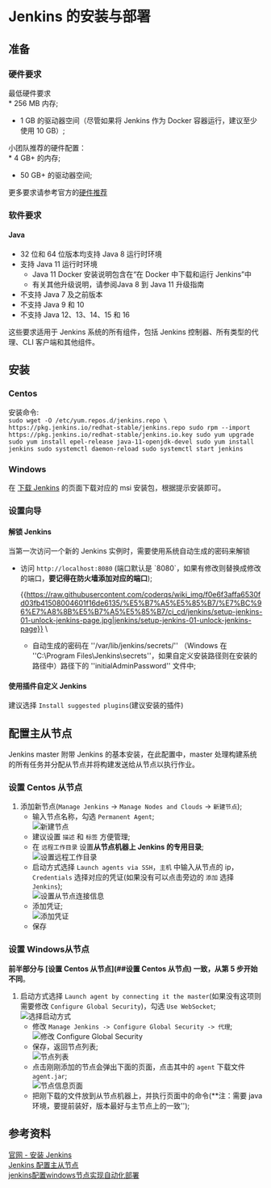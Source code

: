 # Jenkins 的安装与部署

## 准备

### 硬件要求

最低硬件要求  
\* 256 MB 内存;

-   1 GB 的驱动器空间（尽管如果将 Jenkins 作为 Docker
    容器运行，建议至少使用 10 GB）;

小团队推荐的硬件配置：  
\* 4 GB+ 的内存;

-   50 GB+ 的驱动器空间;

更多要求请参考官方的[硬件推荐](https://www.jenkins.io/doc/book/scaling/hardware-recommendations/)  

### 软件要求

#### Java

-   32 位和 64 位版本均支持 Java 8 运行时环境
-   支持 Java 11 运行时环境
    -   Java 11 Docker 安装说明包含在“在 Docker 中下载和运行 Jenkins”中
    -   有关其他升级说明，请参阅Java 8 到 Java 11 升级指南
-   不支持 Java 7 及之前版本
-   不支持 Java 9 和 10
-   不支持 Java 12、13、14、15 和 16

这些要求适用于 Jenkins 系统的所有组件，包括 Jenkins
控制器、所有类型的代理、CLI 客户端和其他组件。  

## 安装

### Centos

安装命令:  
`sudo wget -O /etc/yum.repos.d/jenkins.repo \
    https://pkg.jenkins.io/redhat-stable/jenkins.repo
sudo rpm --import https://pkg.jenkins.io/redhat-stable/jenkins.io.key
sudo yum upgrade
sudo yum install epel-release java-11-openjdk-devel
sudo yum install jenkins
sudo systemctl daemon-reload
sudo systemctl start jenkins
`

### Windows

在 [下载 Jenkins](https://www.jenkins.io/download/#downloading-jenkins)
的页面下载对应的 msi 安装包，根据提示安装即可。

### 设置向导

#### 解锁 Jenkins

当第一次访问一个新的 Jenkins 实例时，需要使用系统自动生成的密码来解锁  
- 访问 `http://localhost:8080` (端口默认是
\`8080\`，如果有修改则替换成修改的端口，**要记得在防火墙添加对应的端口**);

    {{https://raw.githubusercontent.com/coderqs/wiki_img/f0e6f3affa6530fd03fb41508004601f16de6135/%E5%B7%A5%E5%85%B7/%E7%BC%96%E7%A8%8B%E5%B7%A5%E5%85%B7/ci_cd/jenkins/setup-jenkins-01-unlock-jenkins-page.jpg|jenkins/setup-jenkins-01-unlock-jenkins-page}} \\
    - 自动生成的密码在 ''/var/lib/jenkins/secrets/'' （Windows 在 ''C:\Program Files\Jenkins\secrets\''，如果自定义安装路径则在安装的路径中）路径下的 ''initialAdminPassword'' 文件中; 

#### 使用插件自定义 Jenkins

建议选择 `Install suggested plugins`(建议安装的插件)

## 配置主从节点

Jenkins master 附带 Jenkins 的基本安装，在此配置中，master
处理构建系统的所有任务并分配从节点并将构建发送给从节点以执行作业。

### 设置 Centos 从节点

1.  添加新节点(`Manage Jenkins` -\> `Manage Nodes and Clouds` -\>
    `新建节点`);  
    - 输入节点名称，勾选 `Permanent Agent`;  
    ![新建节点](https://raw.githubusercontent.com/coderqs/wiki_img/master/%E5%B7%A5%E5%85%B7/%E7%BC%96%E7%A8%8B%E5%B7%A5%E5%85%B7/ci_cd/jenkins/Jenkins%E7%9A%84%E5%AE%89%E8%A3%85%E4%B8%8E%E9%83%A8%E7%BD%B2_%E6%96%B0%E5%BB%BA%E8%8A%82%E7%82%B9.PNG)  
    - 建议设置 `描述` 和 `标签` 方便管理;  
    - 在 `远程工作目录` 设置**从节点机器上 Jenkins 的专用目录**;  
    ![设置远程工作目录](https://raw.githubusercontent.com/coderqs/wiki_img/master/%E5%B7%A5%E5%85%B7/%E7%BC%96%E7%A8%8B%E5%B7%A5%E5%85%B7/ci_cd/jenkins/Jenkins%E7%9A%84%E5%AE%89%E8%A3%85%E4%B8%8E%E9%83%A8%E7%BD%B2_%E6%96%B0%E5%BB%BA%E8%8A%82%E7%82%B9%E8%AE%BE%E7%BD%AE_01.PNG)  
    - 启动方式选择 `Launch agents via SSH`，`主机` 中输入从节点的
    ip，`Credentials` 选择对应的凭证(如果没有可以点击旁边的 `添加` 选择
    `Jenkins`);  
    ![设置从节点连接信息](https://raw.githubusercontent.com/coderqs/wiki_img/master/%E5%B7%A5%E5%85%B7/%E7%BC%96%E7%A8%8B%E5%B7%A5%E5%85%B7/ci_cd/jenkins/Jenkins%E7%9A%84%E5%AE%89%E8%A3%85%E4%B8%8E%E9%83%A8%E7%BD%B2_%E6%96%B0%E5%BB%BA%E8%8A%82%E7%82%B9%E8%AE%BE%E7%BD%AE_02.PNG)  
    - 添加凭证;  
    ![添加凭证](https://raw.githubusercontent.com/coderqs/wiki_img/master/%E5%B7%A5%E5%85%B7/%E7%BC%96%E7%A8%8B%E5%B7%A5%E5%85%B7/ci_cd/jenkins/Jenkins%E7%9A%84%E5%AE%89%E8%A3%85%E4%B8%8E%E9%83%A8%E7%BD%B2_%E6%B7%BB%E5%8A%A0%E5%87%AD%E8%AF%81.PNG)  
    - 保存

### 设置 Windows从节点

**前半部分与 [设置 Centos 从节点](##设置 Centos 从节点) 一致，从第 5
步开始不同**。  

1.  启动方式选择
    `Launch agent by connecting it the master`(如果没有这项则需要修改
    `Configure Global Security`)，勾选 `Use WebSocket`;  
    ![选择启动方式](https://raw.githubusercontent.com/coderqs/wiki_img/master/%E5%B7%A5%E5%85%B7/%E7%BC%96%E7%A8%8B%E5%B7%A5%E5%85%B7/ci_cd/jenkins/Jenkins%E7%9A%84%E5%AE%89%E8%A3%85%E4%B8%8E%E9%83%A8%E7%BD%B2_%E6%96%B0%E5%BB%BAwindows%E8%8A%82%E7%82%B9%E8%AE%BE%E7%BD%AE_01.PNG)  
    - 修改 `Manage Jenkins -> Configure Global Security -> 代理`;  
    ![修改 Configure Global
    Security](https://raw.githubusercontent.com/coderqs/wiki_img/master/%E5%B7%A5%E5%85%B7/%E7%BC%96%E7%A8%8B%E5%B7%A5%E5%85%B7/ci_cd/jenkins/Jenkins%E7%9A%84%E5%AE%89%E8%A3%85%E4%B8%8E%E9%83%A8%E7%BD%B2_%E6%96%B0%E5%BB%BAwindows%E8%8A%82%E7%82%B9%E8%AE%BE%E7%BD%AE_02.PNG)  
    - 保存，返回节点列表;  
    ![节点列表](https://raw.githubusercontent.com/coderqs/wiki_img/master/%E5%B7%A5%E5%85%B7/%E7%BC%96%E7%A8%8B%E5%B7%A5%E5%85%B7/ci_cd/jenkins/Jenkins%E7%9A%84%E5%AE%89%E8%A3%85%E4%B8%8E%E9%83%A8%E7%BD%B2_%E8%8A%82%E7%82%B9%E5%88%97%E8%A1%A8.PNG)  
    - 点击刚刚添加的节点会弹出下面的页面，点击其中的 `agent` 下载文件
    `agent.jar`;  
    ![节点信息页面](https://raw.githubusercontent.com/coderqs/wiki_img/master/%E5%B7%A5%E5%85%B7/%E7%BC%96%E7%A8%8B%E5%B7%A5%E5%85%B7/ci_cd/jenkins/Jenkins%E7%9A%84%E5%AE%89%E8%A3%85%E4%B8%8E%E9%83%A8%E7%BD%B2_windows%E8%8A%82%E7%82%B9%E4%BF%A1%E6%81%AF%E9%A1%B5%E9%9D%A2.PNG)  
    - 把刚下载的文件放到从节点机器上，并执行页面中的命令(\*\*注：需要
    java 环境，要提前装好，版本最好与主节点上的一致'');  

## 参考资料

[官网 - 安装 Jenkins](https://www.jenkins.io/doc/book/installing/)  
[Jenkins
配置主从节点](https://dzone.com/articles/jenkins-03-configure-master-and-slave)  
[jenkins配置windows节点实现自动化部署](https://www.cnblogs.com/xiaomifeng0510/p/11848834.html)  
